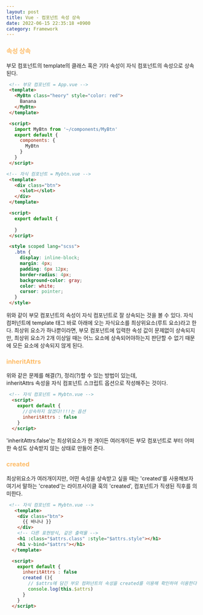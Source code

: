 ```yaml
---
layout: post
title: Vue - 컴포넌트 속성 상속
date: 2022-06-15 22:35:18 +0900
category: Framework
---
```


### <span style="color:#febc68;font-weight:bold">속성 상속</span> 

부모 컴포넌트의 template의 클래스 혹은 기타 속성이 자식 컴포넌트의 속성으로 상속된다.  
 ```html
  <!-- 부모 컴포넌트 = App.vue -->
  <template>
    <MyBtn class="heory" style="color: red">
      Banana
    </MyBtn>
  </template>

  <script>
    import MyBtn from '~/components/MyBtn'
    export default {
      components: {
        MyBtn
      }
    }
  </script>
  ``` 
 ```html
 <!-- 자식 컴포넌트 = Mybtn.vue -->
  <template>
    <div class="btn">
      <slot></slot>
    </div>
  </template>

  <script>
    export default {
      
    }
  </script>

  <style scoped lang="scss">
    .btn {
      display: inline-block;
      margin: 4px;
      padding: 6px 12px;
      border-radius: 4px;
      background-color: gray;
      color: white;
      cursor: pointer;
    }
  </style>
  ``` 
위와 같이 부모 컴포넌트의 속성이 자식 컴포넌트로 잘 상속되는 것을 볼 수 있다.
자식 컴퍼넌트에 template 태그 바로 아래에 오는 자식요소를 최상위요소(루트 요소)라고 한다.
최상위 요소가 하나뿐이라면, 부모 컴포넌트에 입력한 속성 값이 문제없이 상속되지만,
최상위 요소가 2개 이상일 때는 어느 요소에 상속되어야하는지 판단할 수 없기 때문에 모든 요소에 상속되지 않게 된다. 

### <span style="color:#febc68;font-weight:bold">inheritAttrs</span>   
위와 같은 문제를 해결(?), 정리(?)할 수 있는 방법이 있는데,  
inheritAttrs 속성을 자식 컴포넌트 스크립트 옵션으로 작성해주는 것이다.

```html
 <!-- 자식 컴포넌트 = Mybtn.vue -->
  <script>
    export default {
      //상속하지 않겠다!!!!는 옵션
      inheritAttrs : false
    }
  </script>

  ```  
'inheritAttrs:false'는 최상위요소가 한 개이든 여러개이든 부모 컴포넌트로 부터 어떠한 속성도 상속받지 않는 상태로 만들어 준다.

### <span style="color:#febc68;font-weight:bold">created</span> 
최상위요소가 여러개이지만, 어떤 속성을 상속받고 싶을 때는 'created'를 사용해보자  
여기서 말하는 'created'는 라이프사이클 훅의 'created', 컴포넌트가 직생된 직후를 의미한다.   

```html
 <!-- 자식 컴포넌트 = Mybtn.vue -->
   <template>
    <div class="btn">
      {{ 바나나 }}
    </div>
    <!-- 다른 표현방식, 같은 출력물 -->
    <h1 :class="$attrs.class" :style="$attrs.style"></h1>
    <h1 v-bind="$attrs"></h1>
  </template>

  <script>
    export default {
      inheritAttrs : false
      created (){
        // $attrs에 담긴 부모 컴퍼넌트의 속성을 created를 이용해 확인하여 이용한다.
        console.log(this.$attrs)
      }
    }
  </script>

  ```  
